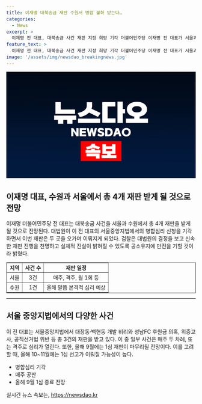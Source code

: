 ```yaml
---
title: 이재명 대북송금 재판 수원서 병합 불허 받는다…
categories:
  - News
excerpt: >
  이재명 전 대표, 대북송금 사건 재판 지정 희망 기각 더불어민주당 이재명 전 대표가 서울과 수원에서 총 4개 재판을 받게 되었다. 대법원은 대북송금 사건 재판 관할을 이전하라는 이 전 대표의 신청을 기각했다. 검찰은 신속한 실체적 진실 밝혀짐을 강조하며 대법원 결정에 만족을 표명했다. 이번 사건은 수원지검에서 기소되었으며, 신청에 대한 불복 절차가 없다. 이 전 대표는 대장동·백현동 개발 비리, 성남FC 후원금 의혹, 위증교사, 공직선거법 위반 등의 재판을 받고 있다.
feature_text: >
  이재명 전 대표, 대북송금 사건 재판 지정 희망 기각 더불어민주당 이재명 전 대표가 서울과 수원에서 총 4개 재판을 받게 되었다. 대법원은 대북송금 사건 재판 관할을 이전하라는 이 전 대표의 신청을 기각했다. 검찰은 신속한 실체적 진실 밝혀짐을 강조하며 대법원 결정에 만족을 표명했다. 이번 사건은 수원지검에서 기소되었으며, 신청에 대한 불복 절차가 없다. 이 전 대표는 대장동·백현동 개발 비리, 성남FC 후원금 의혹, 위증교사, 공직선거법 위반 등의 재판을 받고 있다.
image: '/assets/img/newsdao_breakingnews.jpg'
---
```


<p><img src="/assets/img/newsdao_breakingnews.jpg" alt="pcversion 속보" /></p>

<h2 data-ke-size="size26">이재명 대표, 수원과 서울에서 총 4개 재판 받게 될 것으로 전망</h2>

<p data-ke-size="size16">이재명 더불어민주당 전 대표는 대북송금 사건을 서울과 수원에서 총 4개 재판을 받게 될 것으로 전망된다. 대법원이 이 전 대표의 서울중앙지법에서의 병합심리 신청을 기각하면서 이번 재판은 두 곳을 오가며 이뤄지게 되었다. 검찰은 대법원의 결정을 보고 신속한 재판 진행을 천명하고 실체적 진실이 밝혀질 수 있도록 공소유지에 만전을 기할 것이라 밝혔다.</p>

<table style="width: 100%;" border="1">
<tbody>
<tr>
<td style="text-align: center; height: 17px;"><b>지역</b></td>
<td style="text-align: center; height: 17px;"><b>사건 수</b></td>
<td style="text-align: center; height: 17px;"><b>재판 일정</b></td>
</tr>
<tr>
<td style="text-align: center; height: 17px;">서울</td>
<td style="text-align: center; height: 17px;">3건</td>
<td style="text-align: center; height: 17px;">매주, 격주, 월 1회 등</td>
</tr>
<tr>
<td style="text-align: center; height: 17px;">수원</td>
<td style="text-align: center; height: 17px;">1건</td>
<td style="text-align: center; height: 17px;">올해 말쯤 본격적 심리 예상</td>
</tr>
</tbody>
</table>

<hr>

<h2 data-ke-size="size26">서울 중앙지법에서의 다양한 사건</h2>

<p data-ke-size="size16">이 전 대표는 서울중앙지법에서 대장동·백현동 개발 비리와 성남FC 후원금 의혹, 위증교사, 공직선거법 위반 등 총 3건의 재판을 받고 있다. 이 중 일부 사건은 매주 두 차례, 또는 격주로 심리가 열린다. 또한, 올해 9월에는 1심 재판이 마무리될 전망이다. 이를 고려할 때, 올해 10~11월에는 1심 선고가 이뤄질 가능성이 높다.</p>

<ul>
<li>병합심리 기각</li>
<li>매주 공판</li>
<li>올해 9월 1심 종료 전망</li>
</ul>
실시간 뉴스 속보는, <a href="https://newsdao.kr" rel="dofollow">https://newsdao.kr</a>


